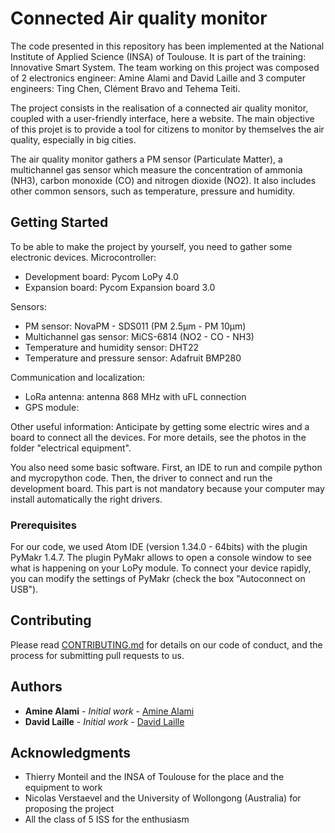 # Connected Air quality monitor

The code presented in this repository has been implemented at the National Institute of Applied Science (INSA) of Toulouse.
It is part of the training: Innovative Smart System.
The team working on this project was composed of 2 electronics engineer: Amine Alami and David Laille
and 3 computer engineers: Ting Chen, Clément Bravo and Tehema Teiti.

The project consists in the realisation of a connected air quality monitor, coupled with a user-friendly interface, here a website. The main objective of this projet is to provide a tool for citizens to monitor by themselves the air quality, especially in big cities.

The air quality monitor gathers a PM sensor (Particulate Matter), a multichannel gas sensor which measure the concentration of ammonia (NH3), carbon monoxide (CO) and nitrogen dioxide (NO2). It also includes other common sensors, such as temperature, pressure and humidity.

## Getting Started

To be able to make the project by yourself, you need to gather some electronic devices. 
Microcontroller:
* Development board: Pycom LoPy 4.0
* Expansion board: Pycom Expansion board 3.0

Sensors:
* PM sensor: NovaPM - SDS011 (PM 2.5µm - PM 10µm)
* Multichannel gas sensor: MiCS-6814 (NO2 - CO - NH3)
* Temperature and humidity sensor: DHT22
* Temperature and pressure sensor: Adafruit BMP280

Communication and localization:
* LoRa antenna: antenna 868 MHz with uFL connection
* GPS module: 

Other useful information:
Anticipate by getting some electric wires and a board to connect all the devices. For more details, see the photos in the folder "electrical equipment".


You also need some basic software. First, an IDE to run and compile python and mycropython code. Then, the driver to connect and run the development board. This part is not mandatory because your computer may install automatically the right drivers.

### Prerequisites

For our code, we used Atom IDE (version 1.34.0 - 64bits) with the plugin PyMakr 1.4.7. The plugin PyMakr allows to open a console window to see what is happening on your LoPy module. To connect your device rapidly, you can modify the settings of PyMakr (check the box "Autoconnect on USB").


## Contributing

Please read [CONTRIBUTING.md](https://gist.github.com/PurpleBooth/b24679402957c63ec426) for details on our code of conduct, and the process for submitting pull requests to us.

## Authors

* **Amine Alami** - *Initial work* - [Amine Alami](https://github.com/)
* **David Laille** - *Initial work* - [David Laille](https://github.com/DavidLaille)


## Acknowledgments

* Thierry Monteil and the INSA of Toulouse for the place and the equipment to work
* Nicolas Verstaevel and the University of Wollongong (Australia) for proposing the project
* All the class of 5 ISS for the enthusiasm
